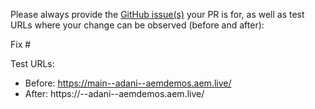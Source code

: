 Please always provide the [GitHub issue(s)](../issues) your PR is for, as well as test URLs where your change can be observed (before and after):

Fix #<gh-issue-id>

Test URLs:
- Before: https://main--adani--aemdemos.aem.live/
- After: https://<branch>--adani--aemdemos.aem.live/
